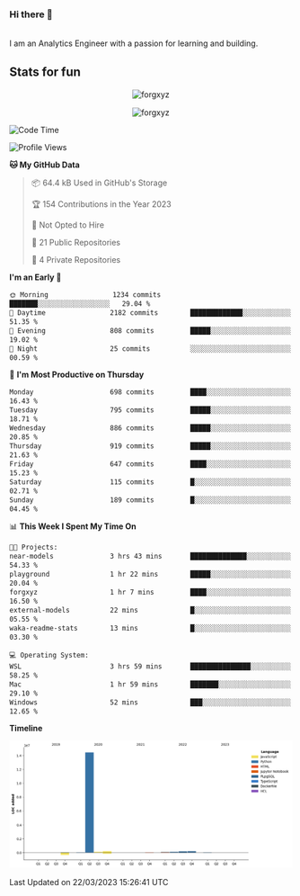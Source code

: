 ### Hi there 👋
<br>
I am an Analytics Engineer with a passion for learning and building.

<!--
**forgxyz/forgxyz** is a ✨ _special_ ✨ repository because its `README.md` (this file) appears on your GitHub profile.

Here are some ideas to get you started:

- 🔭 I’m currently working on ...
- 🌱 I’m currently learning ...
- 👯 I’m looking to collaborate on ...
- 🤔 I’m looking for help with ...
- 💬 Ask me about ...
- 📫 How to reach me: ...
- 😄 Pronouns: ...
- ⚡ Fun fact: ...
-->

## Stats for fun

<div align="center">
<p><img align="center" src="https://github-readme-streak-stats.herokuapp.com/?user=forgxyz&theme=tokyonight" alt="forgxyz" /></p>

<p><img align="center" src="https://github-readme-stats.vercel.app/api?username=forgxyz&theme=tokyonight&show_icons=true" alt="forgxyz" /></p>
</div>

<!--START_SECTION:waka-->
![Code Time](http://img.shields.io/badge/Code%20Time-7%20hrs%203%20mins-blue)

![Profile Views](http://img.shields.io/badge/Profile%20Views-142-blue)

**🐱 My GitHub Data** 

> 📦 64.4 kB Used in GitHub's Storage 
 > 
> 🏆 154 Contributions in the Year 2023
 > 
> 🚫 Not Opted to Hire
 > 
> 📜 21 Public Repositories 
 > 
> 🔑 4 Private Repositories 
 > 
**I'm an Early 🐤** 

```text
🌞 Morning                1234 commits        ███████░░░░░░░░░░░░░░░░░░   29.04 % 
🌆 Daytime                2182 commits        █████████████░░░░░░░░░░░░   51.35 % 
🌃 Evening                808 commits         █████░░░░░░░░░░░░░░░░░░░░   19.02 % 
🌙 Night                  25 commits          ░░░░░░░░░░░░░░░░░░░░░░░░░   00.59 % 
```
📅 **I'm Most Productive on Thursday** 

```text
Monday                   698 commits         ████░░░░░░░░░░░░░░░░░░░░░   16.43 % 
Tuesday                  795 commits         █████░░░░░░░░░░░░░░░░░░░░   18.71 % 
Wednesday                886 commits         █████░░░░░░░░░░░░░░░░░░░░   20.85 % 
Thursday                 919 commits         █████░░░░░░░░░░░░░░░░░░░░   21.63 % 
Friday                   647 commits         ████░░░░░░░░░░░░░░░░░░░░░   15.23 % 
Saturday                 115 commits         █░░░░░░░░░░░░░░░░░░░░░░░░   02.71 % 
Sunday                   189 commits         █░░░░░░░░░░░░░░░░░░░░░░░░   04.45 % 
```


📊 **This Week I Spent My Time On** 

```text
🐱‍💻 Projects: 
near-models              3 hrs 43 mins       ██████████████░░░░░░░░░░░   54.33 % 
playground               1 hr 22 mins        █████░░░░░░░░░░░░░░░░░░░░   20.04 % 
forgxyz                  1 hr 7 mins         ████░░░░░░░░░░░░░░░░░░░░░   16.50 % 
external-models          22 mins             █░░░░░░░░░░░░░░░░░░░░░░░░   05.55 % 
waka-readme-stats        13 mins             █░░░░░░░░░░░░░░░░░░░░░░░░   03.30 % 

💻 Operating System: 
WSL                      3 hrs 59 mins       ███████████████░░░░░░░░░░   58.25 % 
Mac                      1 hr 59 mins        ███████░░░░░░░░░░░░░░░░░░   29.10 % 
Windows                  52 mins             ███░░░░░░░░░░░░░░░░░░░░░░   12.65 % 
```

**Timeline**

![Lines of Code chart](https://raw.githubusercontent.com/forgxyz/forgxyz/master/assets/bar_graph.png)


 Last Updated on 22/03/2023 15:26:41 UTC
<!--END_SECTION:waka-->
<!--START_SECTION:SHOW_PROFILE_VIEWS-->
<!--END_SECTION:SHOW_PROFILE_VIEWS-->
